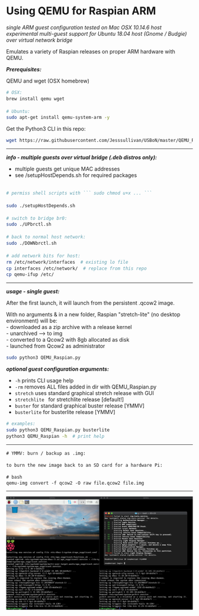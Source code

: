 # Using QEMU for Raspian ARM         
     
*single ARM guest configuration tested on Mac OSX 10.14.6 host*        
*experimental multi-guest support for Ubuntu 18.04 host (Gnome / Budgie) over virtual network bridge*    

    
Emulates a variety of Raspian releases on proper ARM hardware with QEMU.  

***Prerequisites:***    

QEMU and wget (OSX homebrew)

```bash
# OSX:
brew install qemu wget 

# Ubuntu:
sudo apt-get install qemu-system-arm -y
```      

Get the Python3 CLI in this repo:
```bash
wget https://raw.githubusercontent.com/Jesssullivan/USBoN/master/QEMU_Raspian.py
```  
- - -

***info - multiple guests over virtual bridge (.deb distros only):***                       

- multiple guests get unique MAC addresses  
- see /setupHostDepends.sh for required packages    
    
```bash

# permiss shell scripts with ``` sudo chmod u+x ... ``` 

sudo ./setupHostDepends.sh

# switch to bridge br0:
sudo ./UPbrctl.sh

# back to normal host network:
sudo ./DOWNbrctl.sh

# add network bits for host:
rm /etc/network/interfaces  # existing lo file
cp interfaces /etc/network/  # replace from this repo
cp qemu-ifup /etc/

```     

- - -
***usage - single guest:***               

After the first launch, it will launch from the persistent .qcow2 image.         

With no arguments & in a new folder, Raspian "stretch-lite" (no desktop environment) will be:        
    - downloaded as a zip archive with a release kernel      
    - unarchived --> to img      
    - converted to a Qcow2 with 8gb allocated as disk        
    - launched from Qcow2 as administrator       
     
```bash
sudo python3 QEMU_Raspian.py 
```             
 
***optional guest configuration arguments:***       
    
-  ``` -h ```  prints CLI usage help         
- ``` -rm ``` removes ALL files added in dir with QEMU_Raspian.py        
- ``` stretch ``` uses standard graphical stretch release with GUI        
- ```stretchlite ``` for stretchlite release [default!]          
- ``` buster ``` for standard graphical buster release [YMMV]     
- ```busterlite``` for busterlite release [YMMV]            
    
```bash
# examples:
sudo python3 QEMU_Raspian.py busterlite
python3 QEMU_Raspian -h  # print help
```
     
- - -     

```
# YMMV: burn / backup as .img:     

to burn the new image back to an SD card for a hardware Pi:     

# bash
qemu-img convert -f qcow2 -O raw file.qcow2 file.img
```  
- - -

![Alt text](imgs.png?raw=true)
